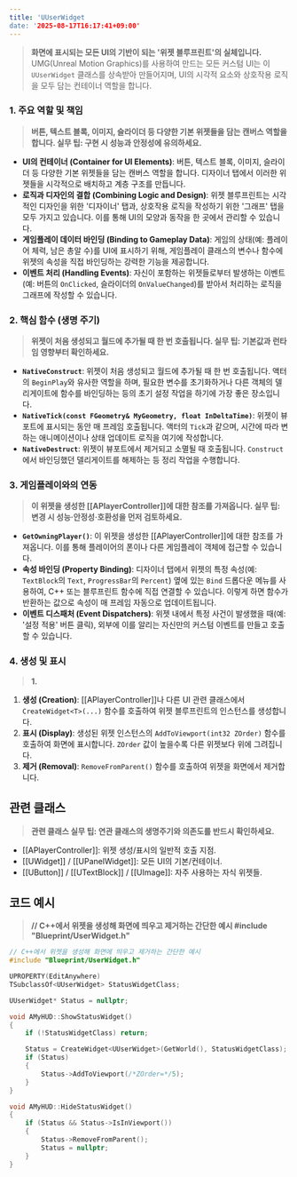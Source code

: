 ```yaml
---
title: 'UUserWidget
date: '2025-08-17T16:17:41+09:00'
---
```



> **화면에 표시되는 모든 UI의 기반이 되는 '위젯 블루프린트'의 실체입니다.** UMG(Unreal Motion Graphics)를 사용하여 만드는 모든 커스텀 UI는 이 `UUserWidget` 클래스를 상속받아 만들어지며, UI의 시각적 요소와 상호작용 로직을 모두 담는 컨테이너 역할을 합니다.

### **1. 주요 역할 및 책임**
> **버튼, 텍스트 블록, 이미지, 슬라이더 등 다양한 기본 위젯들을 담는 캔버스 역할을 합니다. 실무 팁: 구현 시 성능과 안정성에 유의하세요.**
* **UI의 컨테이너 (Container for UI Elements)**:
	버튼, 텍스트 블록, 이미지, 슬라이더 등 다양한 기본 위젯들을 담는 캔버스 역할을 합니다. 디자이너 탭에서 이러한 위젯들을 시각적으로 배치하고 계층 구조를 만듭니다.
* **로직과 디자인의 결합 (Combining Logic and Design)**:
	위젯 블루프린트는 시각적인 디자인을 위한 '디자이너' 탭과, 상호작용 로직을 작성하기 위한 '그래프' 탭을 모두 가지고 있습니다. 이를 통해 UI의 모양과 동작을 한 곳에서 관리할 수 있습니다.
* **게임플레이 데이터 바인딩 (Binding to Gameplay Data)**:
	게임의 상태(예: 플레이어 체력, 남은 총알 수)를 UI에 표시하기 위해, 게임플레이 클래스의 변수나 함수에 위젯의 속성을 직접 바인딩하는 강력한 기능을 제공합니다.
* **이벤트 처리 (Handling Events)**:
	자신이 포함하는 위젯들로부터 발생하는 이벤트(예: 버튼의 `OnClicked`, 슬라이더의 `OnValueChanged`)를 받아서 처리하는 로직을 그래프에 작성할 수 있습니다.

### **2. 핵심 함수 (생명 주기)**
> **위젯이 처음 생성되고 월드에 추가될 때 한 번 호출됩니다. 실무 팁: 기본값과 런타임 영향부터 확인하세요.**
* **`NativeConstruct`**:
	위젯이 처음 생성되고 월드에 추가될 때 한 번 호출됩니다. 액터의 `BeginPlay`와 유사한 역할을 하며, 필요한 변수를 초기화하거나 다른 객체의 델리게이트에 함수를 바인딩하는 등의 초기 설정 작업을 하기에 가장 좋은 장소입니다.
* **`NativeTick(const FGeometry& MyGeometry, float InDeltaTime)`**:
	위젯이 뷰포트에 표시되는 동안 매 프레임 호출됩니다. 액터의 `Tick`과 같으며, 시간에 따라 변하는 애니메이션이나 상태 업데이트 로직을 여기에 작성합니다.
* **`NativeDestruct`**:
	위젯이 뷰포트에서 제거되고 소멸될 때 호출됩니다. `Construct`에서 바인딩했던 델리게이트를 해제하는 등 정리 작업을 수행합니다.

### **3. 게임플레이와의 연동**
> **이 위젯을 생성한 [[APlayerController]]에 대한 참조를 가져옵니다. 실무 팁: 변경 시 성능·안정성·호환성을 먼저 검토하세요.**
* **`GetOwningPlayer()`**:
	이 위젯을 생성한 [[APlayerController]]에 대한 참조를 가져옵니다. 이를 통해 플레이어의 폰이나 다른 게임플레이 객체에 접근할 수 있습니다.
* **속성 바인딩 (Property Binding)**:
	디자이너 탭에서 위젯의 특정 속성(예: `TextBlock`의 `Text`, `ProgressBar`의 `Percent`) 옆에 있는 `Bind` 드롭다운 메뉴를 사용하여, C++ 또는 블루프린트 함수에 직접 연결할 수 있습니다. 이렇게 하면 함수가 반환하는 값으로 속성이 매 프레임 자동으로 업데이트됩니다.
* **이벤트 디스패처 (Event Dispatchers)**:
	위젯 내에서 특정 사건이 발생했을 때(예: '설정 적용' 버튼 클릭), 외부에 이를 알리는 자신만의 커스텀 이벤트를 만들고 호출할 수 있습니다.

### **4. 생성 및 표시**
> **1.**
1.  **생성 (Creation)**:
	[[APlayerController]]나 다른 UI 관련 클래스에서 `CreateWidget<T>(...)` 함수를 호출하여 위젯 블루프린트의 인스턴스를 생성합니다.
2.  **표시 (Display)**:
	생성된 위젯 인스턴스의 `AddToViewport(int32 ZOrder)` 함수를 호출하여 화면에 표시합니다. `ZOrder` 값이 높을수록 다른 위젯보다 위에 그려집니다.
3.  **제거 (Removal)**:
	`RemoveFromParent()` 함수를 호출하여 위젯을 화면에서 제거합니다.

## 관련 클래스
> **관련 클래스 실무 팁: 연관 클래스의 생명주기와 의존도를 반드시 확인하세요.**
* [[APlayerController]]:
	위젯 생성/표시의 일반적 호출 지점.
* [[UWidget]] / [[UPanelWidget]]:
	모든 UI의 기본/컨테이너.
* [[UButton]] / [[UTextBlock]] / [[UImage]]:
	자주 사용하는 자식 위젯들.

## 코드 예시
> **// C++에서 위젯을 생성해 화면에 띄우고 제거하는 간단한 예시 #include "Blueprint/UserWidget.h"**
```cpp
// C++에서 위젯을 생성해 화면에 띄우고 제거하는 간단한 예시
#include "Blueprint/UserWidget.h"

UPROPERTY(EditAnywhere)
TSubclassOf<UUserWidget> StatusWidgetClass;

UUserWidget* Status = nullptr;

void AMyHUD::ShowStatusWidget()
{
    if (!StatusWidgetClass) return;

    Status = CreateWidget<UUserWidget>(GetWorld(), StatusWidgetClass);
    if (Status)
    {
        Status->AddToViewport(/*ZOrder=*/5);
    }
}

void AMyHUD::HideStatusWidget()
{
    if (Status && Status->IsInViewport())
    {
        Status->RemoveFromParent();
        Status = nullptr;
    }
}
```
